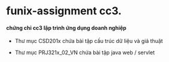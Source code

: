# funix-assignment cc3.
#### chứng chỉ cc3 lập trình ứng dụng doanh nghiệp

- Thư mục CSD201x chứa bài tập cấu trúc dữ liệu và giả thuật

- Thư mục PRJ321x_02_VN chứa bài tập java web / servlet
